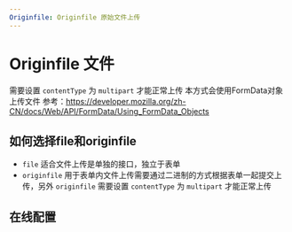 ```yaml
---
Originfile: Originfile 原始文件上传
---
```

# Originfile 文件

需要设置 `contentType` 为 `multipart` 才能正常上传
本方式会使用FormData对象上传文件
参考：https://developer.mozilla.org/zh-CN/docs/Web/API/FormData/Using_FormData_Objects

## 如何选择file和originfile

- `file` 适合文件上传是单独的接口，独立于表单
- `originfile` 用于表单内文件上传需要通过二进制的方式根据表单一起提交上传，另外 `originfile` 需要设置 `contentType` 为 `multipart` 才能正常上传

## 在线配置
<ClientOnly>
<ams-config name="originfile" type="field"/>
</ClientOnly>